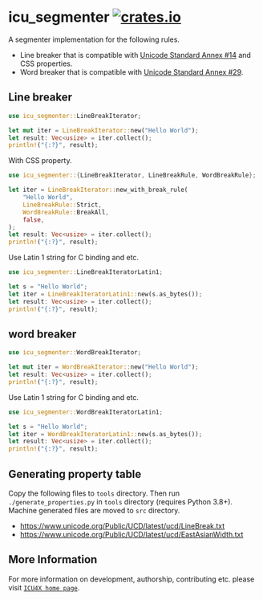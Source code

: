 # icu_segmenter [![crates.io](https://img.shields.io/crates/v/icu_segmenter)](https://crates.io/crates/icu_segmenter)

A segmenter implementation for the following rules.

- Line breaker that is compatible with [Unicode Standard Annex #14][UAX14] and CSS properties.
- Word breaker that is compatible with [Unicode Standard Annex #29][UAX29].

[UAX14]: https://www.unicode.org/reports/tr14/
[UAX29]: https://www.unicode.org/reports/tr29/

## Line breaker

```rust
use icu_segmenter::LineBreakIterator;

let mut iter = LineBreakIterator::new("Hello World");
let result: Vec<usize> = iter.collect();
println!("{:?}", result);
```

With CSS property.
```rust
use icu_segmenter::{LineBreakIterator, LineBreakRule, WordBreakRule};

let iter = LineBreakIterator::new_with_break_rule(
    "Hello World",
    LineBreakRule::Strict,
    WordBreakRule::BreakAll,
    false,
);
let result: Vec<usize> = iter.collect();
println!("{:?}", result);
```

Use Latin 1 string for C binding and etc.

```rust
use icu_segmenter::LineBreakIteratorLatin1;

let s = "Hello World";
let iter = LineBreakIteratorLatin1::new(s.as_bytes());
let result: Vec<usize> = iter.collect();
println!("{:?}", result);
```

## word breaker

```rust
use icu_segmenter::WordBreakIterator;

let mut iter = WordBreakIterator::new("Hello World");
let result: Vec<usize> = iter.collect();
println!("{:?}", result);
```

Use Latin 1 string for C binding and etc.

```rust
use icu_segmenter::WordBreakIteratorLatin1;

let s = "Hello World";
let iter = WordBreakIteratorLatin1::new(s.as_bytes());
let result: Vec<usize> = iter.collect();
println!("{:?}", result);
```

## Generating property table

Copy the following files to `tools` directory. Then run `./generate_properties.py` in `tools` directory (requires Python 3.8+). Machine generated files are moved to `src` directory.
- <https://www.unicode.org/Public/UCD/latest/ucd/LineBreak.txt>
- <https://www.unicode.org/Public/UCD/latest/ucd/EastAsianWidth.txt>

## More Information

For more information on development, authorship, contributing etc. please visit [`ICU4X home page`](https://github.com/unicode-org/icu4x).

